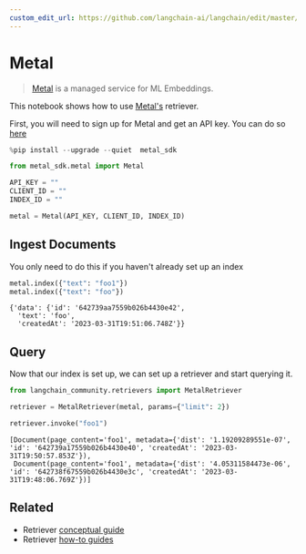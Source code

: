 ```yaml
---
custom_edit_url: https://github.com/langchain-ai/langchain/edit/master/docs/docs/integrations/retrievers/metal.ipynb
---
```

# Metal

>[Metal](https://github.com/getmetal/metal-python) is a managed service for ML Embeddings.

This notebook shows how to use [Metal's](https://docs.getmetal.io/introduction) retriever.

First, you will need to sign up for Metal and get an API key. You can do so [here](https://docs.getmetal.io/misc-create-app)


```python
%pip install --upgrade --quiet  metal_sdk
```


```python
from metal_sdk.metal import Metal

API_KEY = ""
CLIENT_ID = ""
INDEX_ID = ""

metal = Metal(API_KEY, CLIENT_ID, INDEX_ID)
```

## Ingest Documents

You only need to do this if you haven't already set up an index


```python
metal.index({"text": "foo1"})
metal.index({"text": "foo"})
```



```output
{'data': {'id': '642739aa7559b026b4430e42',
  'text': 'foo',
  'createdAt': '2023-03-31T19:51:06.748Z'}}
```


## Query

Now that our index is set up, we can set up a retriever and start querying it.


```python
from langchain_community.retrievers import MetalRetriever
```


```python
retriever = MetalRetriever(metal, params={"limit": 2})
```


```python
retriever.invoke("foo1")
```



```output
[Document(page_content='foo1', metadata={'dist': '1.19209289551e-07', 'id': '642739a17559b026b4430e40', 'createdAt': '2023-03-31T19:50:57.853Z'}),
 Document(page_content='foo1', metadata={'dist': '4.05311584473e-06', 'id': '642738f67559b026b4430e3c', 'createdAt': '2023-03-31T19:48:06.769Z'})]
```



## Related

- Retriever [conceptual guide](/docs/concepts/#retrievers)
- Retriever [how-to guides](/docs/how_to/#retrievers)
